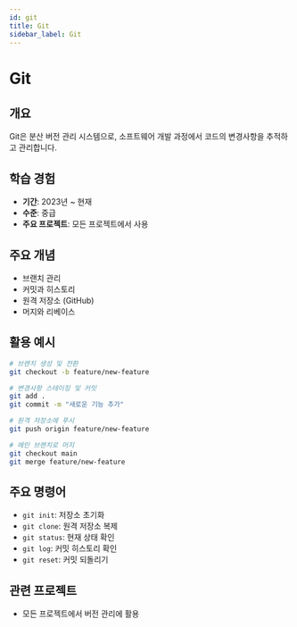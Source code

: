 ```yaml
---
id: git
title: Git
sidebar_label: Git
---
```


# Git

## 개요

Git은 분산 버전 관리 시스템으로, 소프트웨어 개발 과정에서 코드의 변경사항을 추적하고 관리합니다.

## 학습 경험

- **기간**: 2023년 ~ 현재
- **수준**: 중급
- **주요 프로젝트**: 모든 프로젝트에서 사용

## 주요 개념

- 브랜치 관리
- 커밋과 히스토리
- 원격 저장소 (GitHub)
- 머지와 리베이스

## 활용 예시

```bash
# 브랜치 생성 및 전환
git checkout -b feature/new-feature

# 변경사항 스테이징 및 커밋
git add .
git commit -m "새로운 기능 추가"

# 원격 저장소에 푸시
git push origin feature/new-feature

# 메인 브랜치로 머지
git checkout main
git merge feature/new-feature
```

## 주요 명령어

- `git init`: 저장소 초기화
- `git clone`: 원격 저장소 복제
- `git status`: 현재 상태 확인
- `git log`: 커밋 히스토리 확인
- `git reset`: 커밋 되돌리기

## 관련 프로젝트

- 모든 프로젝트에서 버전 관리에 활용
